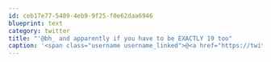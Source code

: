 ```yaml
---
id: ceb17e77-5489-4eb9-9f25-f0e62daa6946
blueprint: text
category: twitter
title: "'@bh_ and apparently if you have to be EXACTLY 19 too"
caption: '<span class="username username_linked">@<a href="https://twitter.com/bh_" title="brant “medium-rare toast” h">bh_</a></span> and apparently if you have to be EXACTLY 19 too'
---
```

